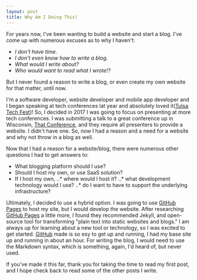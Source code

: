 ```yaml
---
layout: post
title: Why Am I Doing This!
---
```


For years now, I've been wanting to build a website and start a blog. I've come up with numerous excuses as to why I haven't:

- *I don't have time.*
- *I don't even know how to write a blog.*
- *What would I write about?*
- *Who would want to read what I wrote!?*

But I never found a reason to write a blog, or even create my own website for that matter, until now.  

I'm a software developer, website developer and mobile app developer and I began speaking at tech conferences lat year and absolutely loved it([Tulsa Tech Fest](http://tulsatechfest.com))! So, I decided in 2017 I was going to focus on presenting at more tech conferences. I was submitting a talk to a great conference up in Wisconsin, [That Conference](https://www.thatconference.com), and they require all presenters to provide a website. I didn't have one. So, now I had a reason and a need for a website and why not throw in a blog as well.

Now that I had a reason for a website/blog, there were numerous other questions I had to get answers to:

- What blogging platform should I use?
- Should I host my own, or use SaaS solution?
- If I host my own, 
..* where would I host it?
..* what development technology would I use?
..* do I want to have to support the underlying infrastructure?

Ultimately, I decided to use a hybrid option. I was going to use [GitHub Pages](https://pages.github.com) to host my site, but I would develop the website. After researching [GitHub Pages](https://pages.github.com) a little more, I found they recommended Jekyll, and open-source tool for transforming "plain text into static websites and blogs." I am always up for learning about a new tool or technology, so I was excited to get started. [GitHub](https://github.com) made is so esy to get up and running, I had my base site up and running in about an hour. For writing the blog, I would need to use the Markdown syntax, which is something, again, I'd heard of, but never used. 

If you've made it this far, thank you for taking the time to read my first post, and I hope check back to read some of the other posts I write.

